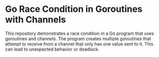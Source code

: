 # Go Race Condition in Goroutines with Channels

This repository demonstrates a race condition in a Go program that uses goroutines and channels. The program creates multiple goroutines that attempt to receive from a channel that only has one value sent to it. This can lead to unexpected behavior or deadlock.